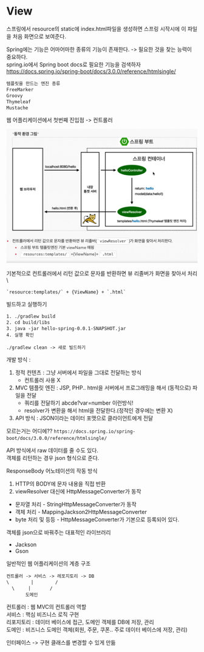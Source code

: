 # View
스프링에서 resource의 static에 index.html파일을 생성하면 스프링 시작시에 이 파일을 처음 화면으로 보여준다.

Spring에는 기능은 어마어마한 종류의 기능이 존재한다. -> 필요한 것을 찾는 능력이 중요하다.\
spring.io에서 Spring boot docs로 필요한 기능을 검색하자 https://docs.spring.io/spring-boot/docs/3.0.0/reference/htmlsingle/

```
템플릿을 만드는 엔진 종류
FreeMarker
Groovy
Thymeleaf
Mustache
```

웹 어플리케이션에서 첫번째 진입점 -> 컨트롤러

![web](../../img/2022-11-25/스프링동작방식.bmp)

기본적으로 컨트롤러에서 리턴 값으로 문자를 반환하면 뷰 리졸버가 화면을 찾아서 처리\
```
`resource:templates/` + {ViewName} + `.html`
```

빌드하고 실행하기
```
1. ./gradlew build
2. cd build/libs
3. java -jar hello-spring-0.0.1-SNAPSHOT.jar
4. 실행 확인

./gradlew clean -> 새로 빌드하기
```
개발 방식 : 
1. 정적 컨텐츠 : 그냥 서버에서 파일을 그대로 전달하는 방식
   - 컨트롤러 사용 X
2. MVC 템플릿 엔진 : JSP, PHP.. html을 서버에서 프로그래밍을 해서 (동적으로) 파일을 전달
   - 쿼리를 전달하기 abcde?var=number 이런방식!
   - resolver가 변환을 해서 html을 전달한다.(정적인 경우에는 변환 X)
3. API 방식 : JSON이라는 데이터 포맷으로 클라이언트에게 전달

모르는거는 어디에?? `https://docs.spring.io/spring-boot/docs/3.0.0/reference/htmlsingle/`

API 방식에서 raw 데이터를 줄 수도 있다.\
객체를 리턴하는 경우 json 형식으로 준다.

ResponseBody 어노테이션의 작동 방식
1. HTTP의 BODY에 문자 내용을 직접 반환
2. viewResolver 대신에 HttpMessageConverter가 동작
- 문자열 처리 - StringHttpMessageConverter가 동작
- 객체 처리 - MappingJackson2HttpMessageConverter
- byte 처리 및 등등 - HttpMessageConverter가 기본으로 등록되어 있다.

객체를 json으로 바꿔주는 대표적인 라이브러리
- Jackson
- Gson

일반적인 웹 어플리케이션의 계층 구조

```
컨트롤러 -> 서비스 -> 레포지토리 -> DB
\        |        /
  \     |       /
       도메인
```
컨트롤러 : 웹 MVC의 컨트롤러 역할\
서비스 : 핵심 비즈니스 로직 구현\
리포지토리 : 데이터 베이스에 접근, 도메인 객체를 DB에 저장, 관리\
도메인 : 비즈니스 도메인 객체(회원, 주문, 쿠폰.. 주로 데이터 베이스에 저장, 관리)

인터페이스 -> 구현 클래스를 변경할 수 있게 만듦